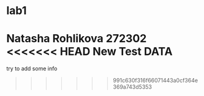 # lab1
Natasha Rohlikova
272302
<<<<<<< HEAD
New Test DATA
=======
try to add some info
>>>>>>> 991c630f316f66071443a0cf364e369a743d5353
